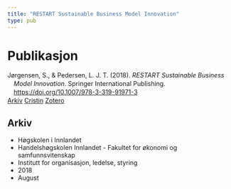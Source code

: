 ```yaml
---
title: "RESTART Sustainable Business Model Innovation"
type: pub
---
```

<h1>Publikasjon</h1>
<article id="csl-bib-container-69ZICXK2" class="csl-bib-container">
  <div class="csl-bib-body" style="line-height: 1.35; padding-left: 1em; text-indent:-1em;">
  <div class="csl-entry">J&#xF8;rgensen, S., &amp; Pedersen, L. J. T. (2018). <i>RESTART Sustainable Business Model Innovation</i>. Springer International Publishing. <a href="https://doi.org/10.1007/978-3-319-91971-3">https://doi.org/10.1007/978-3-319-91971-3</a></div>
</div>
  <div class="csl-bib-buttons">
    <a href="#taxonomy-article-69ZICXK2" class="csl-bib-button">Arkiv</a>
    <a href="https://app.cristin.no/results/show.jsf?id=1599859" alt="Cristin URL" class="csl-bib-button">Cristin</a>
    <a href="http://zotero.org/groups/5022929/items/69ZICXK2" alt="Zotero URL" class="csl-bib-button">Zotero</a>
  </div>
  <div id="csl-bib-meta-container-69ZICXK2"></div>
</article>
<div id="csl-bib-meta-69ZICXK2" class="csl-bib-meta">
  <article id="taxonomy-article-69ZICXK2" class="taxonomy-article">
    <h1>Arkiv</h1>
    <ul>
      <li>Høgskolen i Innlandet</li>
      <li>Handelshøgskolen Innlandet - Fakultet for økonomi og samfunnsvitenskap</li>
      <li>Institutt for organisasjon, ledelse, styring</li>
      <li>2018</li>
      <li>August</li>
    </ul>
  </article>
</div>
